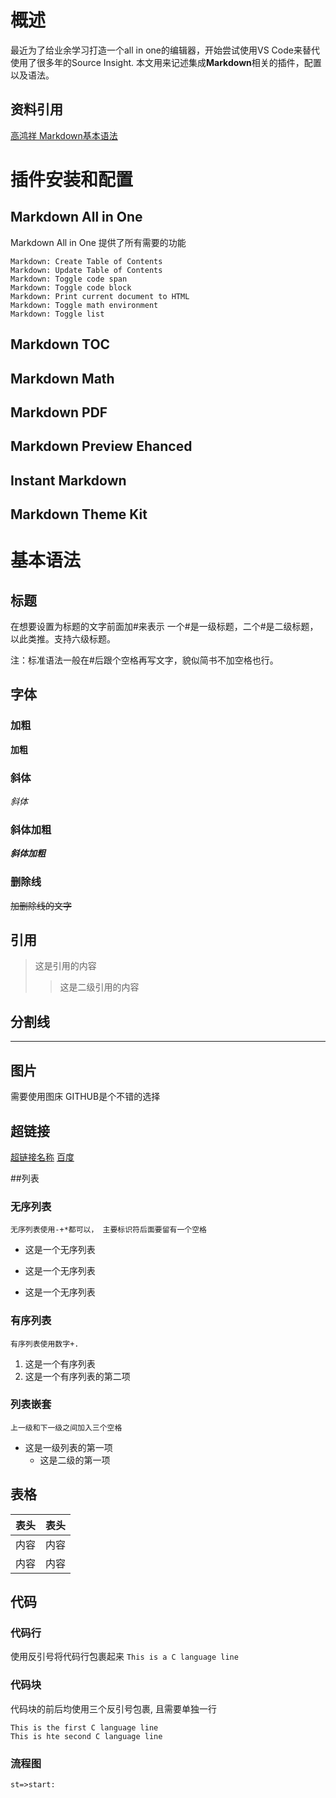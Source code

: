 # 概述
最近为了给业余学习打造一个all in one的编辑器，开始尝试使用VS Code来替代使用了很多年的Source Insight. 
本文用来记述集成**Markdown**相关的插件，配置以及语法。 

## 资料引用
[高鸿祥 Markdown基本语法](https://www.jianshu.com/p/191d1e21f7ed/)

# 插件安装和配置
## Markdown All in One
Markdown All in One 提供了所有需要的功能
```
Markdown: Create Table of Contents  
Markdown: Update Table of Contents
Markdown: Toggle code span
Markdown: Toggle code block
Markdown: Print current document to HTML
Markdown: Toggle math environment
Markdown: Toggle list
```



## Markdown TOC
## Markdown Math
## Markdown PDF
## Markdown Preview Ehanced
## Instant Markdown
## Markdown Theme Kit
# 基本语法
## 标题

在想要设置为标题的文字前面加#来表示
一个#是一级标题，二个#是二级标题，以此类推。支持六级标题。

注：标准语法一般在#后跟个空格再写文字，貌似简书不加空格也行。

## 字体
### 加粗
**加粗**
### 斜体
*斜体*
### 斜体加粗
***斜体加粗***
### 删除线
~~加删除线的文字~~
## 引用
> 这是引用的内容
>> 这是二级引用的内容
## 分割线
---
## 图片
需要使用图床  GITHUB是个不错的选择

## 超链接
[超链接名称](超链接地址)
[百度](http://baidu.com)

##列表
### 无序列表
`无序列表使用-+*都可以， 主要标识符后面要留有一个空格`

- 这是一个无序列表
+ 这是一个无序列表
* 这是一个无序列表


### 有序列表
`有序列表使用数字+.`

1. 这是一个有序列表
2. 这是一个有序列表的第二项

### 列表嵌套
`上一级和下一级之间加入三个空格`

+ 这是一级列表的第一项
   + 这是二级的第一项


## 表格
| 表头 | 表头 |
| ---- | ---- |
| 内容 | 内容 |
| 内容 | 内容 |

## 代码
### 代码行
使用反引号将代码行包裹起来
`This is a C language line`
### 代码块
代码块的前后均使用三个反引号包裹, 且需要单独一行
```
This is the first C language line
This is hte second C language line
```

### 流程图
```flow
st=>start:

